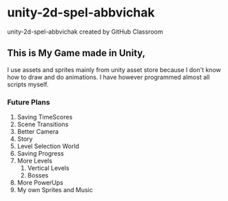 # unity-2d-spel-abbvichak
unity-2d-spel-abbvichak created by GitHub Classroom
## This is My Game made in Unity, 
I use assets and sprites mainly from unity asset store because I don't know how to draw and do animations. 
I have however programmed almost all scripts myself.

### Future Plans
1. Saving TimeScores
2. Scene Transitions
3. Better Camera
4. Story
5. Level Selection World
6. Saving Progress
7. More Levels
    1. Vertical Levels
    2. Bosses
8. More PowerUps
9. My own Sprites and Music
